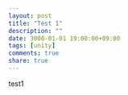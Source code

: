 ```yaml
---
layout: post
title: "Test 1"
description: ""
date: 3000-01-01 19:00:00+09:00
tags: [unity]
comments: true
share: true
---
```



test1

